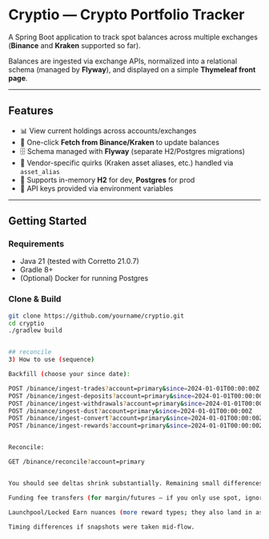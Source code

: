 # Cryptio — Crypto Portfolio Tracker

A Spring Boot application to track spot balances across multiple exchanges  
(**Binance** and **Kraken** supported so far).

Balances are ingested via exchange APIs, normalized into a relational schema (managed by **Flyway**), and displayed on a simple **Thymeleaf front page**.

---

## Features

- 📊 View current holdings across accounts/exchanges
- 🔄 One-click **Fetch from Binance/Kraken** to update balances
- 🗄️ Schema managed with **Flyway** (separate H2/Postgres migrations)
- 🧩 Vendor-specific quirks (Kraken asset aliases, etc.) handled via `asset_alias`
- 🐳 Supports in-memory **H2** for dev, **Postgres** for prod
- 🔐 API keys provided via environment variables

---

## Getting Started

### Requirements
- Java 21 (tested with Corretto 21.0.7)
- Gradle 8+
- (Optional) Docker for running Postgres

### Clone & Build
```bash
git clone https://github.com/yourname/cryptio.git
cd cryptio
./gradlew build


## reconcile
3) How to use (sequence)

Backfill (choose your since date):

POST /binance/ingest-trades?account=primary&since=2024-01-01T00:00:00Z
POST /binance/ingest-deposits?account=primary&since=2024-01-01T00:00:00Z
POST /binance/ingest-withdrawals?account=primary&since=2024-01-01T00:00:00Z
POST /binance/ingest-dust?account=primary&since=2024-01-01T00:00:00Z
POST /binance/ingest-convert?account=primary&since=2024-01-01T00:00:00Z
POST /binance/ingest-rewards?account=primary&since=2024-01-01T00:00:00Z


Reconcile:

GET /binance/reconcile?account=primary


You should see deltas shrink substantially. Remaining small differences typically come from:

Funding fee transfers (for margin/futures — if you only use spot, ignore),

Launchpool/Locked Earn nuances (more reward types; they also land in assetDividend),

Timing differences if snapshots were taken mid-flow.